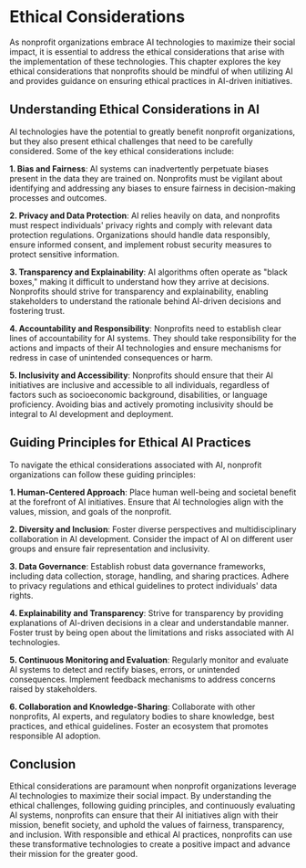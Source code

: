 Ethical Considerations
======================

As nonprofit organizations embrace AI technologies to maximize their social impact, it is essential to address the ethical considerations that arise with the implementation of these technologies. This chapter explores the key ethical considerations that nonprofits should be mindful of when utilizing AI and provides guidance on ensuring ethical practices in AI-driven initiatives.

Understanding Ethical Considerations in AI
------------------------------------------

AI technologies have the potential to greatly benefit nonprofit organizations, but they also present ethical challenges that need to be carefully considered. Some of the key ethical considerations include:

**1. Bias and Fairness**: AI systems can inadvertently perpetuate biases present in the data they are trained on. Nonprofits must be vigilant about identifying and addressing any biases to ensure fairness in decision-making processes and outcomes.

**2. Privacy and Data Protection**: AI relies heavily on data, and nonprofits must respect individuals' privacy rights and comply with relevant data protection regulations. Organizations should handle data responsibly, ensure informed consent, and implement robust security measures to protect sensitive information.

**3. Transparency and Explainability**: AI algorithms often operate as "black boxes," making it difficult to understand how they arrive at decisions. Nonprofits should strive for transparency and explainability, enabling stakeholders to understand the rationale behind AI-driven decisions and fostering trust.

**4. Accountability and Responsibility**: Nonprofits need to establish clear lines of accountability for AI systems. They should take responsibility for the actions and impacts of their AI technologies and ensure mechanisms for redress in case of unintended consequences or harm.

**5. Inclusivity and Accessibility**: Nonprofits should ensure that their AI initiatives are inclusive and accessible to all individuals, regardless of factors such as socioeconomic background, disabilities, or language proficiency. Avoiding bias and actively promoting inclusivity should be integral to AI development and deployment.

Guiding Principles for Ethical AI Practices
-------------------------------------------

To navigate the ethical considerations associated with AI, nonprofit organizations can follow these guiding principles:

**1. Human-Centered Approach**: Place human well-being and societal benefit at the forefront of AI initiatives. Ensure that AI technologies align with the values, mission, and goals of the nonprofit.

**2. Diversity and Inclusion**: Foster diverse perspectives and multidisciplinary collaboration in AI development. Consider the impact of AI on different user groups and ensure fair representation and inclusivity.

**3. Data Governance**: Establish robust data governance frameworks, including data collection, storage, handling, and sharing practices. Adhere to privacy regulations and ethical guidelines to protect individuals' data rights.

**4. Explainability and Transparency**: Strive for transparency by providing explanations of AI-driven decisions in a clear and understandable manner. Foster trust by being open about the limitations and risks associated with AI technologies.

**5. Continuous Monitoring and Evaluation**: Regularly monitor and evaluate AI systems to detect and rectify biases, errors, or unintended consequences. Implement feedback mechanisms to address concerns raised by stakeholders.

**6. Collaboration and Knowledge-Sharing**: Collaborate with other nonprofits, AI experts, and regulatory bodies to share knowledge, best practices, and ethical guidelines. Foster an ecosystem that promotes responsible AI adoption.

Conclusion
----------

Ethical considerations are paramount when nonprofit organizations leverage AI technologies to maximize their social impact. By understanding the ethical challenges, following guiding principles, and continuously evaluating AI systems, nonprofits can ensure that their AI initiatives align with their mission, benefit society, and uphold the values of fairness, transparency, and inclusion. With responsible and ethical AI practices, nonprofits can use these transformative technologies to create a positive impact and advance their mission for the greater good.
